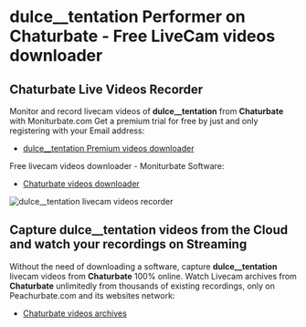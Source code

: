 # dulce__tentation Performer on Chaturbate - Free LiveCam videos downloader

## Chaturbate Live Videos Recorder

Monitor and record livecam videos of **dulce__tentation** from **Chaturbate** with Moniturbate.com
Get a premium trial for free by just and only registering with your Email address:
* [dulce__tentation Premium videos downloader](https://moniturbate.com/request-demo-licence-key.html)

Free livecam videos downloader - Moniturbate Software:
* [Chaturbate videos downloader](https://moniturbate.com/moniturbate-download-software.html)

![dulce__tentation livecam videos recorder](https://peachurnet.com/templates/moniturbate-software.png)


## Capture dulce__tentation videos from the Cloud and watch your recordings on Streaming

Without the need of downloading a software, capture **dulce__tentation** livecam videos from **Chaturbate** 100% online.
Watch Livecam archives from **Chaturbate** unlimitedly from thousands of existing recordings, only on Peachurbate.com and its websites network:
* [Chaturbate videos archives](https://peachurnet.com/)